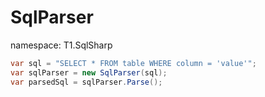 
# SqlParser 
namespace: T1.SqlSharp

```csharp
var sql = "SELECT * FROM table WHERE column = 'value'";
var sqlParser = new SqlParser(sql);
var parsedSql = sqlParser.Parse();
```